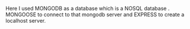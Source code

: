 Here I used MONGODB as a database which is a NOSQL database .
MONGOOSE to connect to that mongodb server and EXPRESS to create a localhost server.
